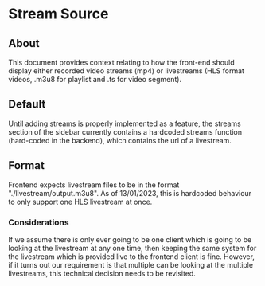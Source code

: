 # Stream Source

## About

This document provides context relating to how the front-end should
display either recorded video streams (mp4) or livestreams (HLS format
videos, .m3u8 for playlist and .ts for video segment).

## Default

Until adding streams is properly implemented as a feature, the streams section of
the sidebar currently contains a hardcoded streams function (hard-coded in
the backend), which contains the url of a livestream.

## Format

Frontend expects livestream files to be in the format "./livestream/output.m3u8".
As of 13/01/2023, this is hardcoded behaviour to only support one HLS livestream
at once.

### Considerations

If we assume there is only ever going to be one client which is going to be
looking at the livestream at any one time, then keeping the same system for
the livestream which is provided live to the frontend client is fine. However,
if it turns out our requirement is that multiple can be looking at the multiple
livestreams, this technical decision needs to be revisited.